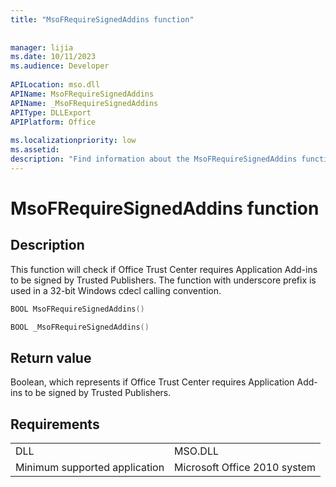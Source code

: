 ```yaml
---
title: "MsoFRequireSignedAddins function"
 
 
manager: lijia
ms.date: 10/11/2023
ms.audience: Developer
 
APILocation: mso.dll
APIName: MsoFRequireSignedAddins
APIName: _MsoFRequireSignedAddins
APIType: DLLExport
APIPlatform: Office 
 
ms.localizationpriority: low
ms.assetid: 
description: "Find information about the MsoFRequireSignedAddins function."
---
```


# MsoFRequireSignedAddins function

## Description

This function will check if Office Trust Center requires Application Add-ins to be signed by Trusted Publishers. The function with underscore prefix is used in a 32-bit Windows cdecl calling convention.

```CPP
BOOL MsoFRequireSignedAddins()

```

```CPP
BOOL _MsoFRequireSignedAddins()

```

## Return value

Boolean, which represents if Office Trust Center requires Application Add-ins to be signed by Trusted Publishers.

## Requirements

|  |  |
|---------------------------------|--------------------------------|
|DLL                              |MSO.DLL                         |
|Minimum supported application    |Microsoft Office 2010 system    |

